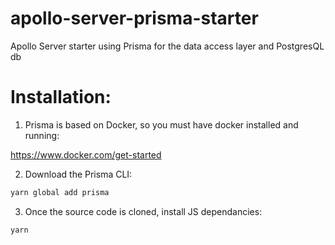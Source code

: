# apollo-server-prisma-starter
Apollo Server starter using Prisma for the data access layer and PostgresQL db

# Installation: 

1. Prisma is based on Docker, so you must have docker installed and running:

  https://www.docker.com/get-started

2. Download the Prisma CLI:

```sh
yarn global add prisma
```

3. Once the source code is cloned, install JS dependancies:

```sh
yarn 
```
